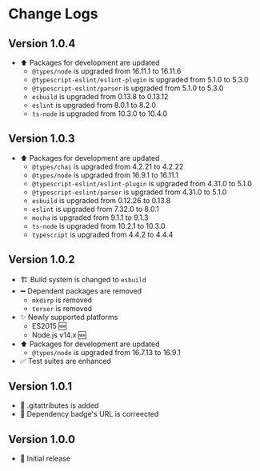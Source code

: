 # Change Logs

## Version 1.0.4

- :arrow_up: Packages for development are updated
  - `@types/node` is upgraded from 16.11.1 to 16.11.6
  - `@typescript-eslint/eslint-plugin` is upgraded from 5.1.0 to 5.3.0
  - `@typescript-eslint/parser` is upgraded from 5.1.0 to 5.3.0
  - `esbuild` is upgraded from 0.13.8 to 0.13.12
  - `eslint` is upgraded from 8.0.1 to 8.2.0
  - `ts-node` is upgraded from 10.3.0 to 10.4.0

## Version 1.0.3

- :arrow_up: Packages for development are updated
  - `@types/chai` is upgraded from 4.2.21 to 4.2.22
  - `@types/node` is upgraded from 16.9.1 to 16.11.1
  - `@typescript-eslint/eslint-plugin` is upgraded from 4.31.0 to 5.1.0
  - `@typescript-eslint/parser` is upgraded from 4.31.0 to 5.1.0
  - `esbuild` is upgraded from 0.12.26 to 0.13.8
  - `eslint` is upgraded from 7.32.0 to 8.0.1
  - `mocha` is upgraded from 9.1.1 to 9.1.3
  - `ts-node` is upgraded from 10.2.1 to 10.3.0
  - `typescript` is upgraded from 4.4.2 to 4.4.4

## Version 1.0.2

- :building_construction: Build system is changed to `esbuild`
- :heavy_minus_sign: Dependent packages are removed
  - `mkdirp` is removed
  - `terser` is removed
- :sparkles: Newly supported platforms
  - ES2015 :new:
  - Node.js v14.x :new:
- :arrow_up: Packages for development are updated
  - `@types/node` is upgraded from 16.7.13 to 16.9.1
- :white_check_mark: Test suites are enhanced

## Version 1.0.1

- :speak_no_evil: .gitattributes is added
- :memo: Dependency badge's URL is correected

## Version 1.0.0

- :tada: Initial release
